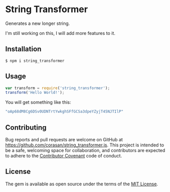 # String Transformer

Generates a new longer string.

I'm still working on this, I will add more features to it.

## Installation

``$ npm i string_transformer``

## Usage

```javascript
var transform = require('string_transformer');
transform('Hello World!');
```
You will get something like this:
```javascript
"oAp68dM8Cg6DSv0UDNTrtYwkghSFfGCSa3dpeYZyjT45NJTIlP"
```

## Contributing

Bug reports and pull requests are welcome on GitHub at https://github.com/corasan/string_transformer.js. This project is intended to be a safe, welcoming space for collaboration, and contributors are expected to adhere to the [Contributor Covenant](contributor-covenant.org) code of conduct.

## License

The gem is available as open source under the terms of the [MIT License](http://opensource.org/licenses/MIT).
